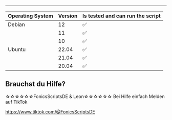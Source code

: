---

| Operating System | Version | Is tested and can run the script
| ---------------- | ------- | ------------------
| Debian           | 12      | :white_check_mark:         
|                  | 11      | :white_check_mark: 
|                  | 10      | :white_check_mark:        		  
| Ubuntu           | 22.04   | :white_check_mark: 	        
|                  | 21.04   | :white_check_mark:
|                  | 20.04   | :white_check_mark:


## Brauchst du Hilfe?
☆☆☆☆☆☆FonicsScriptsDE & Leon☆☆☆☆☆☆
Bei Hilfe einfach Melden auf TikTok

https://www.tiktok.com/@FonicsScriptsDE
